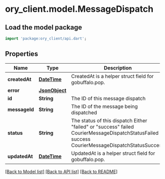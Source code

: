 # ory_client.model.MessageDispatch

## Load the model package
```dart
import 'package:ory_client/api.dart';
```

## Properties
Name | Type | Description | Notes
------------ | ------------- | ------------- | -------------
**createdAt** | [**DateTime**](DateTime.md) | CreatedAt is a helper struct field for gobuffalo.pop. | 
**error** | [**JsonObject**](.md) |  | [optional] 
**id** | **String** | The ID of this message dispatch | 
**messageId** | **String** | The ID of the message being dispatched | 
**status** | **String** | The status of this dispatch Either \"failed\" or \"success\" failed CourierMessageDispatchStatusFailed success CourierMessageDispatchStatusSuccess | 
**updatedAt** | [**DateTime**](DateTime.md) | UpdatedAt is a helper struct field for gobuffalo.pop. | 

[[Back to Model list]](../README.md#documentation-for-models) [[Back to API list]](../README.md#documentation-for-api-endpoints) [[Back to README]](../README.md)


